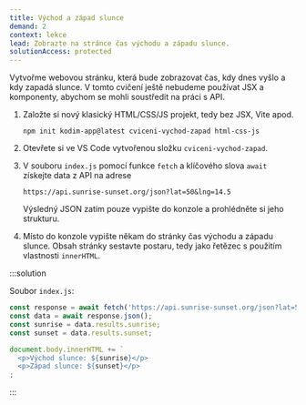 ```yaml
---
title: Východ a západ slunce
demand: 2
context: lekce
lead: Zobrazte na stránce čas východu a západu slunce.
solutionAccess: protected
---
```


Vytvořme webovou stránku, která bude zobrazovat čas, kdy dnes vyšlo a kdy zapadá slunce. V tomto cvičení ještě nebudeme používat JSX a komponenty, abychom se mohli soustředit na práci s API.

1. Založte si nový klasický HTML/CSS/JS projekt, tedy bez JSX, Vite apod.

   ```shell
   npm init kodim-app@latest cviceni-vychod-zapad html-css-js
   ```

1. Otevřete si ve VS Code vytvořenou složku `cviceni-vychod-zapad`.
1. V souboru `index.js` pomocí funkce `fetch` a klíčového slova `await` získejte data z API na adrese
   ```
   https://api.sunrise-sunset.org/json?lat=50&lng=14.5
   ```
   Výsledný JSON zatím pouze vypište do konzole a prohlédněte si jeho strukturu.
1. Místo do konzole vypište někam do stránky čas východu a západu slunce. Obsah stránky sestavte postaru, tedy jako řetězec s použitím vlastnosti `innerHTML`.

:::solution

Soubor `index.js`:

```js
const response = await fetch('https://api.sunrise-sunset.org/json?lat=50&lng=14.5');
const data = await response.json();
const sunrise = data.results.sunrise;
const sunset = data.results.sunset;

document.body.innerHTML += `
  <p>Východ slunce: ${sunrise}</p>
  <p>Západ slunce: ${sunset}</p>
;
```

:::
